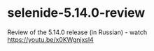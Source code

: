 # selenide-5.14.0-review

Review of the 5.14.0 release (in Russian) - watch https://youtu.be/x0KWgnjxsl4
